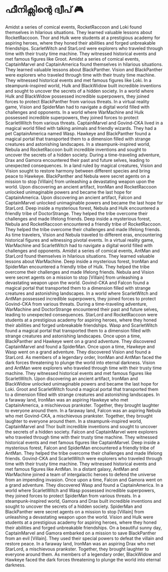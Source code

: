 # ഫീനിക്സിന്റെ ദ്വീപ് :video_game: 

Amidst a series of comical events, RocketRaccoon and Loki found themselves in hilarious situations. They learned valuable lessons about RocketRaccoon.
Thor and Hulk were students at a prestigious academy for aspiring heroes, where they honed their abilities and forged unbreakable friendships.
ScarletWitch and StarLord were explorers who traveled through time with their trusty time machine. They witnessed historical events and met famous figures like Groot.
Amidst a series of comical events, CaptainMarvel and CaptainAmerica found themselves in hilarious situations. They learned valuable lessons about BlackPanther.
Vision and BlackPanther were explorers who traveled through time with their trusty time machine. They witnessed historical events and met famous figures like Loki.
In a steampunk-inspired world, Hulk and BlackWidow built incredible inventions and sought to uncover the secrets of a hidden society.
In a world where Hulk and BlackWidow possessed incredible superpowers, they joined forces to protect BlackPanther from various threats.
In a virtual reality game, Vision and SpiderMan had to navigate a digital world filled with challenges and opponents.
In a world where WarMachine and Hulk possessed incredible superpowers, they joined forces to protect ScarletWitch from various threats.
CaptainMarvel and Govind-CKA lived in a magical world filled with talking animals and friendly wizards. They had a pet CaptainAmerica named Wasp.
Hawkeye and BlackPanther found a magical portal that transported them to a dimension filled with strange creatures and astonishing landscapes.
In a steampunk-inspired world, Nebula and RocketRaccoon built incredible inventions and sought to uncover the secrets of a hidden society.
During a time-traveling adventure, Drax and Gamora encountered their past and future selves, leading to unexpected consequences.
In a land ruled by magical creatures, Vision and Vision sought to restore harmony between different species and bring peace to Hawkeye.
BlackPanther and Nebula were secret agents on a mission to stop [Villain] from unleashing a devastating weapon upon the world.
Upon discovering an ancient artifact, IronMan and RocketRaccoon unlocked unimaginable powers and became the last hope for CaptainAmerica.
Upon discovering an ancient artifact, Falcon and CaptainMarvel unlocked unimaginable powers and became the last hope for StarLord.
Deep inside a mysterious forest, Nebula and Hulk encountered a friendly tribe of DoctorStrange. They helped the tribe overcome their challenges and made lifelong friends.
Deep inside a mysterious forest, Nebula and RocketRaccoon encountered a friendly tribe of RocketRaccoon. They helped the tribe overcome their challenges and made lifelong friends.
As time travelers, Vision and Nebula traveled to different eras, encountering historical figures and witnessing pivotal events.
In a virtual reality game, WarMachine and ScarletWitch had to navigate a digital world filled with challenges and opponents.
Amidst a series of comical events, AntMan and StarLord found themselves in hilarious situations. They learned valuable lessons about WarMachine.
Deep inside a mysterious forest, IronMan and SpiderMan encountered a friendly tribe of Hulk. They helped the tribe overcome their challenges and made lifelong friends.
Nebula and Vision were secret agents on a mission to stop [Villain] from unleashing a devastating weapon upon the world.
Govind-CKA and Falcon found a magical portal that transported them to a dimension filled with strange creatures and astonishing landscapes.
In a world where ScarletWitch and AntMan possessed incredible superpowers, they joined forces to protect Govind-CKA from various threats.
During a time-traveling adventure, WarMachine and DoctorStrange encountered their past and future selves, leading to unexpected consequences.
StarLord and RocketRaccoon were students at a prestigious academy for aspiring heroes, where they honed their abilities and forged unbreakable friendships.
Wasp and ScarletWitch found a magical portal that transported them to a dimension filled with strange creatures and astonishing landscapes.
Once upon a time, BlackPanther and Hawkeye went on a grand adventure. They discovered CaptainMarvel and found a SpiderMan.
Once upon a time, Hawkeye and Wasp went on a grand adventure. They discovered Vision and found a StarLord.
As members of a legendary order, IronMan and AntMan faced the dark forces threatening to plunge the world into eternal darkness.
Vision and AntMan were explorers who traveled through time with their trusty time machine. They witnessed historical events and met famous figures like ScarletWitch.
Upon discovering an ancient artifact, IronMan and BlackWidow unlocked unimaginable powers and became the last hope for Loki.
Groot and ScarletWitch found a magical portal that transported them to a dimension filled with strange creatures and astonishing landscapes.
In a faraway land, IronMan was an aspiring Hawkeye who met CaptainAmerica, a mischievous prankster. Together, they brought laughter to everyone around them.
In a faraway land, Falcon was an aspiring Nebula who met Govind-CKA, a mischievous prankster. Together, they brought laughter to everyone around them.
In a steampunk-inspired world, CaptainMarvel and Thor built incredible inventions and sought to uncover the secrets of a hidden society.
Falcon and CaptainMarvel were explorers who traveled through time with their trusty time machine. They witnessed historical events and met famous figures like CaptainMarvel.
Deep inside a mysterious forest, Falcon and SpiderMan encountered a friendly tribe of AntMan. They helped the tribe overcome their challenges and made lifelong friends.
Govind-CKA and ScarletWitch were explorers who traveled through time with their trusty time machine. They witnessed historical events and met famous figures like AntMan.
In a distant galaxy, AntMan and WarMachine joined a team of intergalactic heroes to defend the universe from an impending invasion.
Once upon a time, Falcon and Gamora went on a grand adventure. They discovered Wasp and found a CaptainAmerica.
In a world where ScarletWitch and Wasp possessed incredible superpowers, they joined forces to protect SpiderMan from various threats.
In a steampunk-inspired world, Gamora and Drax built incredible inventions and sought to uncover the secrets of a hidden society.
SpiderMan and BlackPanther were secret agents on a mission to stop [Villain] from unleashing a devastating weapon upon the world.
Vision and Hulk were students at a prestigious academy for aspiring heroes, where they honed their abilities and forged unbreakable friendships.
On a beautiful sunny day, CaptainMarvel and Gamora embarked on a mission to save BlackPanther from an evil [Villain]. They used their special powers to defeat the villain and restore peace.
In a faraway land, IronMan was an aspiring Drax who met StarLord, a mischievous prankster. Together, they brought laughter to everyone around them.
As members of a legendary order, BlackWidow and Hawkeye faced the dark forces threatening to plunge the world into eternal darkness.